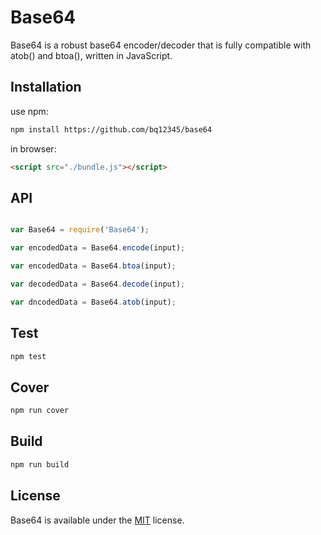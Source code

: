 # Base64

Base64 is a robust base64 encoder/decoder that is fully compatible with atob() and btoa(), written in JavaScript.

## Installation

use npm:

```bash
npm install https://github.com/bq12345/base64
```
in browser:

```html
<script src="./bundle.js"></script>
```

## API

```js

var Base64 = require('Base64');

var encodedData = Base64.encode(input);

var encodedData = Base64.btoa(input);

var decodedData = Base64.decode(input);

var dncodedData = Base64.atob(input);

```

## Test

```bash
npm test
```

## Cover

```bash
npm run cover
```

## Build

```bash
npm run build
```

## License

Base64 is available under the [MIT](https://mths.be/mit) license.

